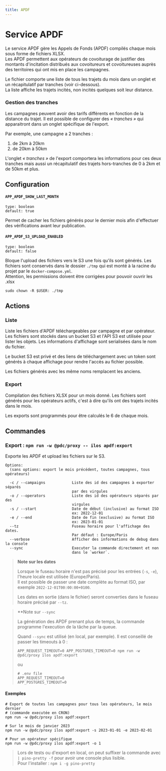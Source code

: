 ```yaml
---
title: APDF
---
```


# Service APDF

Le service APDF gère les Appels de Fonds (APDF) compilés chaque mois sous forme de fichiers XLSX.  
Les APDF permettent aux opérateurs de covoiturage de justifier des montants d'incitation distribués aux covoitureurs et covoitureuses auprès des territoires qui ont mis en place les campagnes.

Le fichier comporte une liste de tous les trajets du mois dans un onglet et un récapitulatif par tranches (voir ci-dessous).  
La liste affiche les trajets incités, non incités quelques soit leur distance.

### Gestion des tranches

Les campagnes peuvent avoir des tarifs différents en fonction de la distance du trajet. Il est possible de configurer des _« tranches »_ qui apparaitront dans un onglet spécifique de l'export.

Par exemple, une campagne a 2 tranches :

1. de 2km à 20km
2. de 20km à 50km

L'onglet _« tranches »_ de l'export comportera les informations pour ces deux tranches mais aussi un récapitulatif des trajets hors-tranches de 0 à 2km et de 50km et plus.

## Configuration

#### `APP_APDF_SHOW_LAST_MONTH`

`type: boolean`  
`default: true`

Permet de cacher les fichiers générés pour le dernier mois afin d'effectuer des vérifications avant leur publication.

#### `APP_APDF_S3_UPLOAD_ENABLED`

`type: boolean`  
`default: false`

Bloque l'upload des fichiers vers le S3 une fois qu'ils sont générés. Les fichiers sont conservés dans le dossier `./tmp` qui est monté à la racine du projet par le `docker-compose.yml`.  
Attention, les permissions doivent être corrigées pour pouvoir ouvrir les .xlsx

```
sudo chown -R $USER: ./tmp
```

## Actions

### Liste

Liste les fichiers d'APDF téléchargeables par campagne et par opérateur. Les fichiers sont stockés dans un bucket S3 et l'API S3 est utilisée pour lister les objets. Les informations d'affichage sont serialisées dans le nom du fichier.

Le bucket S3 est privé et des liens de téléchargement avec un token sont générés à chaque affichage pour rendre l'accès au fichier possible.

Les fichiers générés avec les même noms remplacent les anciens.

### Export

Compilation des fichiers XLSX pour un mois donné. Les fichiers sont générés pour les opérateurs actifs, c'est à dire qu'ils ont des trajets incités dans le mois.

Les exports sont programmés pour être calculés le 6 de chaque mois.
## Commandes

### Export : `npm run -w @pdc/proxy -- ilos apdf:export`

Exporte les APDF et upload les fichiers sur le S3.

```
Options:
  (sans options: export le mois précédent, toutes campagnes, tous opérateurs)

  -c / --campaigns            Liste des id des campagnes à exporter séparés
                              par des virgules
  -o / --operators            Liste des id des opérateurs séparés par des
                              virgules
  -s / --start                Date de début (inclusive) au format ISO
                              ex: 2022-12-01
  -e / --end                  Date de fin (exclusive) au format ISO
                              ex: 2023-01-01
  --tz                        Fuseau horaire pour l'affichage des dates.
                              Par défaut : Europe/Paris
  --verbose                   Afficher des informations de debug dans la console
  --sync                      Executer la commande directement et non 
                              dans le `worker`.
```

> **Note sur les dates**
>
> Lorsque le fuseau horaire n'est pas précisé pour les entrées (`-s`, `-e`), l'heure locale est utilisée (Europe/Paris).  
> Il est possible de passer une date complète au format ISO, par exemple `2022-12-01T00:00:00+0100`.
> 
> Les dates en sortie (dans le fichier) seront converties dans le fuseau horaire précisé par `--tz`.

> **Note sur `--sync`
>
> La génération des APDF prenant plus de temps, la commande programme l'execution de la tâche par la queue.
>
> Quand `--sync` est utilisé (en local, par exemple). Il est conseillé de passer les timeouts à 0 :
> ```
> APP_REQUEST_TIMEOUT=0 APP_POSTGRES_TIMEOUT=0 npm run -w @pdc/proxy ilos apdf:export
> ```
> ou  
> ```
> # .env file
> APP_REQUEST_TIMEOUT=0
> APP_POSTGRES_TIMEOUT=0 
> ```
#### Exemples

```
# Export de toutes les campagnes pour tous les opérateurs, le mois dernier
# (commande executée en CRON)
npm run -w @pdc/proxy ilos apdf:export

# Sur le mois de janvier 2023
npm run -w @pdc/proxy ilos apdf:export -s 2023-01-01 -e 2023-02-01

# Pour un opérateur spécifique
npm run -w @pdc/proxy ilos apdf:export -o 1
```

> Lors de tests ou d'export en local, on peut suffixer la commande avec ` | pino-pretty -f` pour avoir une console plus lisible.  
> Pour l'installer : `npm i -g pino-pretty`
